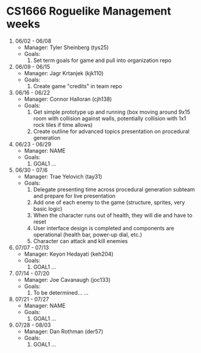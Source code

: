 # CS1666 Roguelike Management weeks

1. 06/02 - 06/08
	* Manager: Tyler Sheinberg (tys25)
	* Goals:
		1. Set term goals for game and pull into organization repo
2. 06/09 - 06/15
	* Manager: Jagr Krtanjek (kjk110)
	* Goals:
		1. Create game "credits" in team repo
3. 06/16 - 06/22
	* Manager: Connor Halloran (cjh138)
	* Goals:
		1. Get simple prototype up and running (box moving around 9x15 room with collision against walls, potentially collision with 1x1 rock tiles if time allows)
		2. Create outline for advanced topics presentation on procedural generation
4. 06/23 - 06/29
	* Manager: NAME
	* Goals:
		1. GOAL1
		...
5. 06/30 - 07/6
	* Manager: Trae Yelovich (tay31)
	* Goals:
		1. Delegate presenting time across procedural generation subteam and prepare for live presentation
		2. Add one of each enemy to the game (structure, sprites, very basic logic)
		3. When the character runs out of health, they will die and have to reset
		4. User interface design is completed and components are operational (health bar, power-up dial, etc.)
		5. Character can attack and kill enemies
6. 07/07 - 07/13
	* Manager: Keyon Hedayati (keh204)
	* Goals:
		1. GOAL1
		...
7. 07/14 - 07/20
	* Manager: Joe Cavanaugh (joc133)
	* Goals:
		1. To be determined...
		...
8. 07/21 - 07/27
	* Manager: NAME
	* Goals:
		1. GOAL1
		...
9. 07/28 - 08/03
	* Manager: Dan Rothman (der57)
	* Goals:
		1. GOAL1
		...		
